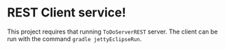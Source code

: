 # REST Client service!
This project requires that running ```ToDoServerREST``` server. 
The client can be run with the command ```gradle jettyEclipseRun```. 
